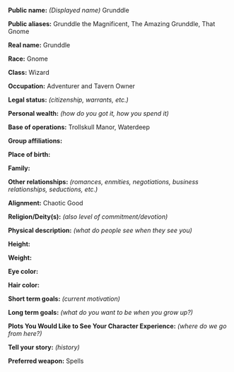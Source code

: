 **Public name:** *(Displayed name)* Grunddle

**Public aliases:** Grunddle the Magnificent, The Amazing Grunddle, That Gnome

**Real name:** Grunddle

**Race:** Gnome

**Class:** Wizard

**Occupation:** Adventurer and Tavern Owner

**Legal status:** *(citizenship, warrants, etc.)*

**Personal wealth:** *(how do you got it, how you spend it)*

**Base of operations:** Trollskull Manor, Waterdeep

**Group affiliations:**
 
**Place of birth:**

**Family:**

**Other relationships:** *(romances, enmities, negotiations, business relationships, seductions, etc.)*

**Alignment:** Chaotic Good

**Religion/Deity(s):** *(also level of commitment/devotion)*
 
**Physical description:** *(what do people see when they see you)*

**Height:**

**Weight:**

**Eye color:**

**Hair color:**
 
**Short term goals:** *(current motivation)*

**Long term goals:** *(what do you want to be when you grow up?)*
 
**Plots You Would Like to See Your Character Experience:** *(where do we go from here?)*
 
**Tell your story:** *(history)*

**Preferred weapon:** Spells
